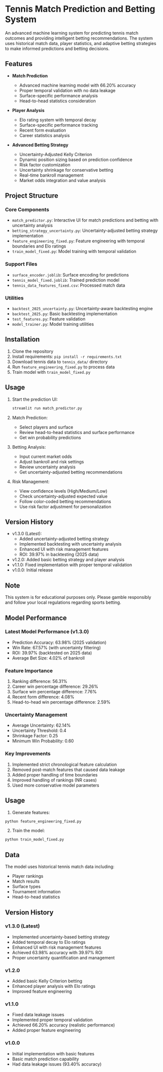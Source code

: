 
# Tennis Match Prediction and Betting System

An advanced machine learning system for predicting tennis match outcomes and providing intelligent betting recommendations. The system uses historical match data, player statistics, and adaptive betting strategies to make informed predictions and betting decisions.

## Features

- **Match Prediction**
  - Advanced machine learning model with 66.20% accuracy
  - Proper temporal validation with no data leakage
  - Surface-specific performance analysis
  - Head-to-head statistics consideration

- **Player Analysis**
  - Elo rating system with temporal decay
  - Surface-specific performance tracking
  - Recent form evaluation
  - Career statistics analysis

- **Advanced Betting Strategy**
  - Uncertainty-Adjusted Kelly Criterion
  - Dynamic position sizing based on prediction confidence
  - Risk factor customization
  - Uncertainty shrinkage for conservative betting
  - Real-time bankroll management
  - Market odds integration and value analysis

## Project Structure

### Core Components
- `match_predictor.py`: Interactive UI for match predictions and betting with uncertainty analysis
- `betting_strategy_uncertainty.py`: Uncertainty-adjusted betting strategy implementation
- `feature_engineering_fixed.py`: Feature engineering with temporal boundaries and Elo ratings
- `train_model_fixed.py`: Model training with temporal validation

### Support Files
- `surface_encoder.joblib`: Surface encoding for predictions
- `tennis_model_fixed.joblib`: Trained prediction model
- `tennis_data_features_fixed.csv`: Processed match data

### Utilities
- `backtest_2025_uncertainty.py`: Uncertainty-aware backtesting engine
- `backtest_2025.py`: Basic backtesting implementation
- `test_features.py`: Feature validation
- `model_trainer.py`: Model training utilities

## Installation

1. Clone the repository
2. Install requirements: `pip install -r requirements.txt`
3. Download tennis data to `tennis_data/` directory
4. Run `feature_engineering_fixed.py` to process data
5. Train model with `train_model_fixed.py`

## Usage

1. Start the prediction UI:
   ```bash
   streamlit run match_predictor.py
   ```

2. Match Prediction:
   - Select players and surface
   - Review head-to-head statistics and surface performance
   - Get win probability predictions

3. Betting Analysis:
   - Input current market odds
   - Adjust bankroll and risk settings
   - Review uncertainty analysis
   - Get uncertainty-adjusted betting recommendations

4. Risk Management:
   - View confidence levels (High/Medium/Low)
   - Check uncertainty-adjusted expected value
   - Follow color-coded betting recommendations
   - Use risk factor adjustment for personalization

## Version History

- v1.3.0 (Latest): 
  - Added uncertainty-adjusted betting strategy
  - Implemented backtesting with uncertainty analysis
  - Enhanced UI with risk management features
  - ROI: 39.97% in backtesting (2025 data)
- v1.2.0: Added basic betting strategy and player analysis
- v1.1.0: Fixed implementation with proper temporal validation
- v1.0.0: Initial release

## Note

This system is for educational purposes only. Please gamble responsibly and follow your local regulations regarding sports betting.

## Model Performance

### Latest Model Performance (v1.3.0)
- Prediction Accuracy: 63.98% (2025 validation)
- Win Rate: 67.57% (with uncertainty filtering)
- ROI: 39.97% (backtested on 2025 data)
- Average Bet Size: 4.02% of bankroll

### Feature Importance
1. Ranking difference: 56.31%
2. Career win percentage difference: 29.26%
3. Surface win percentage difference: 7.76%
4. Recent form difference: 4.08%
5. Head-to-head win percentage difference: 2.59%

### Uncertainty Management
- Average Uncertainty: 62.14%
- Uncertainty Threshold: 0.4
- Shrinkage Factor: 0.25
- Minimum Win Probability: 0.60

### Key Improvements
1. Implemented strict chronological feature calculation
2. Removed post-match features that caused data leakage
3. Added proper handling of time boundaries
4. Improved handling of rankings (NR cases)
5. Used more conservative model parameters

## Usage

1. Generate features:
```bash
python feature_engineering_fixed.py
```

2. Train the model:
```bash
python train_model_fixed.py
```

## Data

The model uses historical tennis match data including:
- Player rankings
- Match results
- Surface types
- Tournament information
- Head-to-head statistics

## Version History

### v1.3.0 (Latest)
- Implemented uncertainty-based betting strategy
- Added temporal decay to Elo ratings
- Enhanced UI with risk management features
- Achieved 63.98% accuracy with 39.97% ROI
- Proper uncertainty quantification and management

### v1.2.0
- Added basic Kelly Criterion betting
- Enhanced player analysis with Elo ratings
- Improved feature engineering

### v1.1.0
- Fixed data leakage issues
- Implemented proper temporal validation
- Achieved 66.20% accuracy (realistic performance)
- Added proper feature engineering

### v1.0.0
- Initial implementation with basic features
- Basic match prediction capability
- Had data leakage issues (93.40% accuracy)
